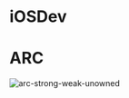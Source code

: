 # iOSDev

# ARC
![arc-strong-weak-unowned](https://github.com/adavalli123/iOSDev/blob/main/ARC.png)
